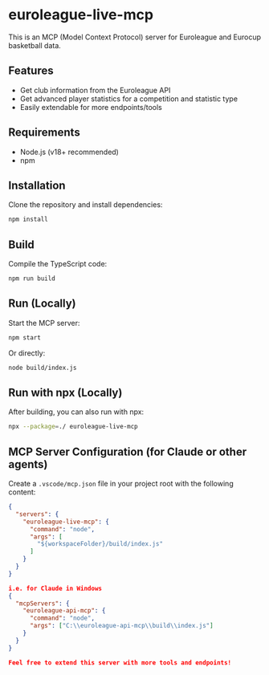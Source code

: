 # euroleague-live-mcp

This is an MCP (Model Context Protocol) server for Euroleague and Eurocup basketball data.

## Features
- Get club information from the Euroleague API
- Get advanced player statistics for a competition and statistic type
- Easily extendable for more endpoints/tools

## Requirements
- Node.js (v18+ recommended)
- npm

## Installation
Clone the repository and install dependencies:
```bash
npm install
```

## Build
Compile the TypeScript code:
```bash
npm run build
```

## Run (Locally)
Start the MCP server:
```bash
npm start
```
Or directly:
```bash
node build/index.js
```

## Run with npx (Locally)
After building, you can also run with npx:
```bash
npx --package=./ euroleague-live-mcp
```

## MCP Server Configuration (for Claude or other agents)
Create a `.vscode/mcp.json` file in your project root with the following content:
```json
{
  "servers": {
    "euroleague-live-mcp": {
      "command": "node",
      "args": [
        "${workspaceFolder}/build/index.js"
      ]
    }
  }
}

i.e. for Claude in Windows
{
  "mcpServers": {
    "euroleague-api-mcp": {
      "command": "node",
      "args": ["C:\\euroleague-api-mcp\\build\\index.js"]
    }
  }
}

Feel free to extend this server with more tools and endpoints!
